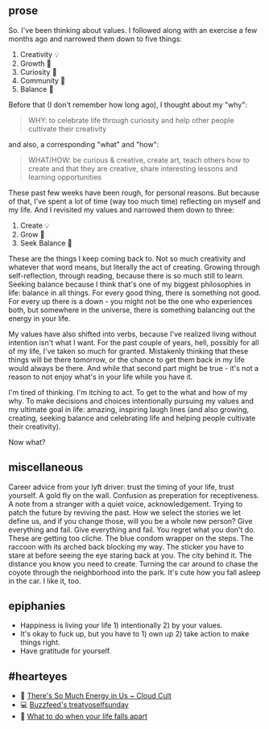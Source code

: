 ## prose
So. I've been thinking about values. I followed along with an exercise a few months ago and narrowed them down to five things:
1. Creativity 💡
1. Growth 🐛
1. Curiosity 🔮
1. Community 💪
1. Balance 💞

Before that (I don't remember how long ago), I thought about my "why":
> WHY: to celebrate life through curiosity and help other people cultivate their creativity

and also, a corresponding "what" and "how":
> WHAT/HOW: be curious & creative, create art, teach others how to create and that they are creative, share interesting lessons and learning opportunities

These past few weeks have been rough, for personal reasons. But because of that, I've spent a lot of time (way too much time) reflecting on myself and my life. And I revisited my values and narrowed them down to three:
1. Create 💡
1. Grow 🐛
1. Seek Balance 💞

These are the things I keep coming back to. Not so much creativity and whatever that word means, but literally the act of creating. Growing through self-reflection, through reading, because there is so much still to learn. Seeking balance because I think that's one of my biggest philosophies in life: balance in all things. For every good thing, there is something not good. For every up there is a down - you might not be the one who experiences both, but somewhere in the universe, there is something balancing out the energy in your life.

My values have also shifted into verbs, because I've realized living without intention isn't what I want. For the past couple of years, hell, possibly for all of my life, I've taken so much for granted. Mistakenly thinking that these things will be there tomorrow, or the chance to get them back in my life would always be there. And while that second part might be  true - it's not a reason to not enjoy what's in your life while you have it.

I'm tired of thinking. I'm itching to act. To get to the what and how of my why. To make decisions and choices intentionally pursuing my values and my ultimate goal in life: amazing, inspiring laugh lines (and also growing, creating, seeking balance and celebrating life and helping people cultivate their creativity).

Now what?


## miscellaneous
Career advice from your lyft driver: trust the timing of your life, trust yourself. A gold fly on the wall. Confusion as preperation for receptiveness. A note from a stranger with a quiet voice, acknowledgement. Trying to patch the future by reviving the past. How we select the stories we let define us, and if you change those, will you be a whole new person? Give everything and fail. Give everything and fail. You regret what you don't do. These are getting too cliche. The blue condom wrapper on the steps. The raccoon with its arched back blocking my way. The sticker you have to stare at before seeing the eye staring back at you. The city behind it. The distance you know you need to create. Turning the car around to chase the coyote through the neighborhood into the park. It's cute how you fall asleep in the car. I like it, too.

## epiphanies
- Happiness is living your life 1) intentionally 2) by your values.
- It's okay to fuck up, but you have to 1) own up 2) take action to make things right.
- Have gratitude for yourself.

## #hearteyes
- 🎵 [There's So Much Energy in Us ~ Cloud Cult](https://www.youtube.com/watch?v=udWIFQgAcYQ)
- 💻 [Buzzfeed's treatyoselfsunday](https://www.buzzfeed.com/tag/treatyoselfsunday)
- 👀 [What to do when your life falls apart](https://www.youtube.com/watch?v=rqnUEj8tA14)
